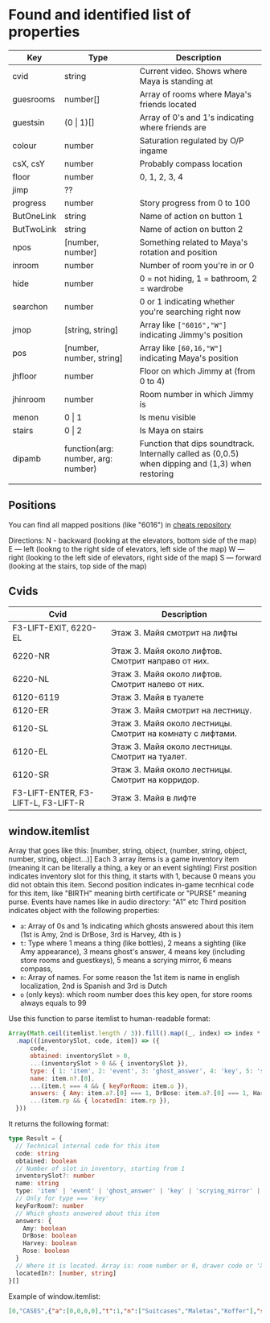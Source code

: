 # Found and identified list of properties

| Key        | Type                               | Description                                                                                       |
| ---------- | ---------------------------------- | ------------------------------------------------------------------------------------------------- |
| cvid       | string                             | Current video. Shows where Maya is standing at                                                    |
| guesrooms  | number[]                           | Array of rooms where Maya's friends located                                                       |
| guestsin   | (0 \| 1)[]                         | Array of 0's and 1's indicating where friends are                                                 |
| colour     | number                             | Saturation regulated by O/P ingame                                                                |
| csX, csY   | number                             | Probably compass location                                                                         |
| floor      | number                             | 0, 1, 2, 3, 4                                                                                     |
| jimp       | ??                                 |                                                                                                   |
| progress   | number                             | Story progress from 0 to 100                                                                      |
| ButOneLink | string                             | Name of action on button 1                                                                        |
| ButTwoLink | string                             | Name of action on button 2                                                                        |
| npos       | [number, number]                   | Something related to Maya's rotation and position                                                 |
| inroom     | number                             | Number of room you're in or 0                                                                     |
| hide       | number                             | 0 = not hiding, 1 = bathroom, 2 = wardrobe                                                        |
| searchon   | number                             | 0 or 1 indicating whether you're searching right now                                              |
| jmop       | [string, string]                   | Array like `["6016","W"]` indicating Jimmy's position                                             |
| pos        | [number, number, string]           | Array like `[60,16,"W"]` indicating Maya's position                                               |
| jhfloor    | number                             | Floor on which Jimmy at (from 0 to 4)                                                             |
| jhinroom   | number                             | Room number in which Jimmy is                                                                     |
| menon      | 0 \| 1                             | Is menu visible                                                                                   |
| stairs     | 0 \| 2                             | Is Maya on stairs                                                                                 |
| dipamb     | function(arg: number, arg: number) | Function that dips soundtrack. Internally called as (0,0.5) when dipping and (1,3) when restoring |
|            |                                    |                                                                                                   |

## Positions

You can find all mapped positions (like "6016") in [cheats repository](https://github.com/AtDeadOfNight/cheats/)

Directions:
N - backward (looking at the elevators, bottom side of the map)
E — left (lookng to the right side of elevators, left side of the map)
W — right (looking to the left side of elevators, right side of the map)
S — forward (looking at the stairs, top side of the map)

## Cvids

| Cvid                                | Description                                                |
| ----------------------------------- | ---------------------------------------------------------- |
| F3-LIFT-EXIT, 6220-EL               | Этаж 3. Майя смотрит на лифты                              |
| 6220-NR                             | Этаж 3. Майя около лифтов. Смотрит направо от них.         |
| 6220-NL                             | Этаж 3. Майя около лифтов. Смотрит налево от них.          |
| 6120-6119                           | Этаж 3. Майя в туалете                                     |
| 6120-ER                             | Этаж 3. Майя смотрит на лестницу.                          |
| 6120-SL                             | Этаж 3. Майя около лестницы. Смотрит на комнату с лифтами. |
| 6120-EL                             | Этаж 3. Майя около лестницы. Смотрит на туалет.            |
| 6120-SR                             | Этаж 3. Майя около лестницы. Смотрит на корридор.          |
| F3-LIFT-ENTER, F3-LIFT-L, F3-LIFT-R | Этаж 3. Майя в лифте                                       |

## window.itemlist

Array that goes like this: [number, string, object, (number, string, object, number, string, object...)]
Each 3 array items is a game inventory item (meaning it can be literally a thing, a key or an event sighting)
First position indicates inventory slot for this thing, it starts with 1, because 0 means you did not obtain this item.
Second position indicates in-game tecnhical code for this item, like "BIRTH" meaning birth certificate or "PURSE" meaning purse. Events have names like in audio directory: "A1" etc
Third position indicates object with the following properties:
- `a`: Array of 0s and 1s indicating which ghosts answered about this item (1st is Amy, 2nd is DrBose, 3rd is Harvey, 4th is )
- `t`: Type where 1 means a thing (like bottles), 2 means a sighting (like Amy appearance), 3 means ghost's answer, 4 means key (including store rooms and guestkeys), 5 means a scrying mirror, 6 means compass, 
- `n`: Array of names. For some reason the 1st item is name in english localization, 2nd is Spanish and 3rd is Dutch
- `o` (only keys): which room number does this key open, for store rooms always equals to 99


Use this function to parse itemlist to human-readable format:
```js
Array(Math.ceil(itemlist.length / 3)).fill().map((_, index) => index * 3).map(begin => itemlist.slice(begin, begin + 3))
  .map(([inventorySlot, code, item]) => ({
      code,
      obtained: inventorySlot > 0,
      ...(inventorySlot > 0 && { inventorySlot }),
      type: { 1: 'item', 2: 'event', 3: 'ghost_answer', 4: 'key', 5: 'scrying_mirror', 6: 'compass' }[item.t],
      name: item.n?.[0],
      ...(item.t === 4 && { keyForRoom: item.o }),
      answers: { Amy: item.a?.[0] === 1, DrBose: item.a?.[0] === 1, Harvey: item.a?.[0] === 1, Rose: item.a?.[0] === 1 },
      ...(item.rp && { locatedIn: item.rp }),
  }))
```
It returns the following format:
```ts
type Result = {
  // Technical internal code for this item
  code: string
  obtained: boolean
  // Number of slot in inventory, starting from 1
  inventorySlot?: number
  name: string
  type: 'item' | 'event' | 'ghost_answer' | 'key' | 'scrying_mirror' | 'compass'
  // Only for type === 'key'
  keyForRoom?: number
  // Which ghosts answered about this item
  answers: {
    Amy: boolean
    DrBose: boolean
    Harvey: boolean
    Rose: boolean
  }
  // Where it is located. Array is: room number or 0, drawer code or 'X'
  locatedIn?: [number, string]
}[]
```

Example of window.itemlist:
```json
[0,"CASES",{"a":[0,0,0,0],"t":1,"n":["Suitcases","Maletas","Koffer"],"sp":["A"],"r":["H","They belonged to Rose, but she never used them.","R","[The suitcases] were mine. I wanted to go away, but I never got chance."],"rp":[116,"A"]},0,"TROPHIES",{"a":[0,0,0,0],"t":1,"n":["Trophies","Trofeos","Trophäen"],"sp":["A","BLC","BRC"],"r":["R","Jimmy bought [the trophies], to make it look like he'd won awards."],"rp":[101,"BLC"]},0,"PURSE",{"a":[0,0,0,0],"t":1,"n":["Child's Purse","Monedero infantil","Geldbörse für Kinder"],"sp":["BLD","BRD","BLD-F","BRD-F","CLD","CRD","CLD-F","CRD-F"],"r":["A","[The purse] was mine. It was for my birthday, but it was stolen.","H","It was that girl's purse, poor thing.","R","[The purse] belonged to the little girl."],"rp":[119,"CRD-F"]},0,"TURPS",{"a":[0,0,0,0],"t":1,"n":["Turpentine & Lighter","Trementina y encendedor","Terpentin & Feuerzeug"],"sp":["BLC","BRC","BLC-F","BRC-F"],"r":["A","I didn't know what [the turpentine and lighter] were, until Jimmy showed me.","P","You'd better ask Jimmy.","H","[The turpentine and lighter] were my things, but I didn't keep them together.","R","[The turpentine and lighter] belonged to Harvey."],"rp":[101,"BRC"]},0,"SWORD",{"a":[0,0,0,0],"t":1,"n":["Sword","Espada","Schwert"],"sp":["A"],"r":["A","Jimmy had [the sword]. I didn't like it.","P","I saw Jimmy playing with [the sword]. I thought it was dangerous.","H","We had a display of Medieval weapons. Jimmy stole [the sword].","R","[The sword] belonged with a suit of armour we had. But it went missing."],"rp":[108,"A"]},4,"BOTTLES",{"a":[0,0,0,0],"t":1,"n":["Whiskey Bottles","Botellas de whisky","Whiskyflaschen"],"sp":["BLC","BRC","BLC-F","BRC-F"],"r":["A","I don't know [where the bottles came from], but children shouldn't drink alcohol.","P","[The bottles] were probably from the bar.","H","I don't remember [where the bottles came from], but there's nothing wrong with having a drink.","R","Harvey must have put [the bottles] there."],"rp":[122,"BRC"]},0,"DRAWINGS",{"a":[0,0,0,0],"t":1,"n":["Violent Drawings","Dibujos Violentos","Gewalttätige Zeichnungen"],"sp":["BLD","BRD","CLD","CRD"],"r":["A","The boy used to draw [the violent pictures].","P","Jimmy used to draw [the violent pictures].","H","Who do you think [drew the violent pictures]?  Jimmy!  He had a very violent imagination, did little Jimmy.","R","Jimmy used to draw [violent] pictures about the war. He was like most boys."],"rp":[122,"BRD"]},0,"HAT",{"a":[0,0,0,0],"t":1,"n":["Chef's Hat","Gorro de cocinero","Kochmütze"],"sp":["BLD","BRD","BLD-F","BRD-F","CLD","CRD","CLD-F","CRD-F"],"r":["P","Jimmy found [the chef's hat] and put it on.","H","It was the chef's, who else wears a chef's hat?","R","Our chef used to wear [the chef's hat]."],"rp":[123,"CRD"]},0,"CLOTH",{"a":[0,0,0,0],"t":1,"n":["Blood Stained Cloth","Paño manchado de sangre","Blutbeflecktes Tuch"],"sp":["BLD","BRD","BLD-F","BRD-F","CLD","CRD","CLD-F","CRD-F"],"r":["A","[The cloth] could have been mine.","P","[The cloth] was mine. I kept it, in case I needed it as evidence.","H","[The cloth] might have had something to do with the doctor."],"rp":[106,"CRD"]},0,"DIAZ",{"a":[0,0,0,0],"t":1,"n":["Diazepam Medicine","Medicina diazepam","Diazepam Medizin"],"sp":["BLD","BRD","CLD","CRD"],"r":["P","[The medicine] can help treat impulsive behaviour, in some people.","H","Probably the doctor left [the medicine].","R","[The medicine] belonged to Doctor Bose."],"rp":[105,"CRD"]},0,"PADDLE",{"a":[0,0,0,0],"t":1,"n":["Wooden Paddle","Paleta de madera","Holzpaddel"],"sp":["BLC","BRC","BLC-F","BRC-F","BLD","BRD","BLD-F","BRD-F","CLD","CRD","CLD-F","CRD-F"],"r":["P","I don't know, but Jimmy found [the paddle].","H","[The paddle] was always under the counter in reception. I don't know where it came from.","R","[The paddle] belonged to my husband."],"rp":[104,"CRD-F"]},0,"SCRAPBOOK",{"a":[0,0,0,0],"t":1,"n":["Scrapbook","Álbum de recortes","Sammelalbum"],"sp":["BLD","BRD","CLD","CRD"],"r":["A","Jimmy made [the scrapbook]. I don't know why. He was strange.","P","Jimmy made [the scrapbook]. It was a warning, I should have seen it coming.","H","Jimmy used to keep cut outs of news stories about abusive teachers and doctors. He wasn't a normal boy.","R","Harvey said Jimmy made [the scrapbook], but I don't remember."],"rp":[222,"BRD"]},0,"LINE",{"a":[0,0,0,0],"t":1,"n":["Washing Line","Línea de lavado","Wäscheleine"],"sp":["A","BLC","BRC","BLC-F","BRC-F"],"r":["P","I tied [the washing line and rolling pin] together. It was an experiment."],"rp":[222,"BLC"]},0,"HEATER",{"a":[0,0,0,0],"t":1,"n":["Dangerous Heater","Calentador peligroso","Gefährliche Heizung"],"sp":["A"],"r":["H","[The old heater] was giving electric shocks. I kept it so the police could check it.","R","Harvey put [the old heater] away. He said it was dangerous."],"rp":[217,"A"]},0,"BATS",{"a":[0,0,0,0],"t":1,"n":["Sports Bats","Murciélagos deportivos","Sportschläger"],"sp":["A"],"r":["A","The boy played with [the bats].","P","Harvey kept [the bats]. I don't know why.","H","I kept [the bats], in case I needed them.","R","[The bats] belonged to my husband, when he was a teacher."],"rp":[203,"A"]},0,"CROSSBOW",{"a":[0,0,0,0],"t":1,"n":["Crossbow","Ballesta","Armbrust"],"sp":["A"],"r":["A","[The crossbow] was in a cabinet, in the hotel. I saw it.","P","The hotel used to have a display of old weapons.","H","[The crossbow] was from an armoury display we used to have. Jimmy was fond of it.","R","[The crossbow] was from a display Harvey used to have. But I didn't like it being in the hotel."],"rp":[210,"A"]},0,"RUSTYKEYS",{"a":[0,0,0,0],"t":1,"n":["Rusty Keys","Llaves oxidadas","Rostige Schlüssel"],"sp":["BLD","BRD","BLD-F","BRD-F","CLD","CRD","CLD-F","CRD-F"],"r":["H","[The rusty keys] were for the old boiler room door.","R","[The rusty keys] were to the boiler room, but we had to have the door replaced."],"rp":[204,"CRD"]},0,"FIRE",{"a":[0,0,0,0],"t":1,"n":["Photos Of A Fire","Fotos de un incendio","Fotos eines Feuers"],"sp":["BLD","BRD","BLD-F","BRD-F","CLD","CRD","CLD-F","CRD-F"],"r":["P","I never heard about that.","H","They managed to contain it, but I lost a lot of stuff.","R","We caught it in time, before it spread."],"rp":[215,"CRD-F"]},0,"GUN",{"a":[0,0,0,0],"t":1,"n":["Hand Gun","Pistola de mano","Handfeuerwaffe"],"sp":["BLD","BRD","BLD-F","BRD-F","CLD","CRD","CLD-F","CRD-F"],"r":["P","Harvey owned [the gun]. I didn't like it being in the hotel.","H","[The gun] was mine. Belonged to my father. Still had a few rounds with it.","R","[The gun] belonged to Harvey, but it was kept in my bedroom."],"rp":[215,"CLD-F"]},0,"DAGGER",{"a":[0,0,0,0],"t":1,"n":["Ornate Dagger","Daga adornada","Verzierter Dolch"],"sp":["BLD","BRD","BLD-F","BRD-F","CLD","CRD","CLD-F","CRD-F"],"r":["A","Jimmy showed it to me, but it wasn't his.","H","It's not a dagger, it's a letter opener. It's not supposed to be sharp.","R","[The dagger] was a letter opener. It was a present from someone."],"rp":[214,"CRD-F"]},0,"POSTER",{"a":[0,0,0,0],"t":1,"n":["Hugo Punch Poster","Póster Hugo Punch","Hugo Punch Poster"],"sp":["BLD","BRD","CLD","CRD"],"r":["R","[The poster] was for Jimmy's comedy act."],"rp":[211,"CRD"]},0,"MIRRORS",{"a":[0,0,0,0],"t":1,"n":["Broken Mirrors","Espejos rotos","Gebrochene Spiegel"],"sp":["A"],"r":["P","I didn't see [the broken mirrors].","H","I don't remember that.","R","Jimmy broke [the mirrors]."],"rp":[301,"A"]},0,"WIRE",{"a":[0,0,0,0],"t":1,"n":["Coil Of Wire","Bobina de alambre","Drahtspule"],"sp":["BLD","BRD","BLD-F","BRD-F","CLD","CRD","CLD-F","CRD-F"],"r":["A","Jimmy used to carry it around with him.","P","[The copper wire] belonged to Jimmy. He always kept it in his pocket. He didn't tell me what he used it for.","H","Jimmy used to carry [copper wire] around with him. No idea why.","R","Jimmy used to carry wire around with him. He liked playing around with electronics."],"rp":[309,"CLD"]},0,"NOTE",{"a":[0,0,0,0],"t":1,"n":["'Goodbye' Note","'Adiós' Nota","'Auf Wiedersehen' Hinweis"],"sp":["BLD","BRD","CLD","CRD"],"r":["R","Jimmy wrote [the 'goodbye' note]."],"rp":[307,"BRD"]},0,"RING",{"a":[0,0,0,0],"t":1,"n":["Wedding Ring","Anillo de bodas","Hochzeitsring"],"sp":["BLD","BRD","BLD-F","BRD-F","CLD","CRD","CLD-F","CRD-F"],"r":["H","[The ring] probably belongs to Rose.","R","[The ring] was mine. Someone made me an offer I couldn't refuse."],"rp":[308,"BRD-F"]},0,"RATTLE",{"a":[0,0,0,0],"t":1,"n":["Baby's Rattle","Sonajero del bebé","Babyrassel"],"sp":["BLD","BRD","BLD-F","BRD-F","CLD","CRD","CLD-F","CRD-F"],"r":["A","I don't know. I didn't see a baby.","R","[The rattle] was for the baby. I kept it in my bedside drawer."],"rp":[305,"BLD"]},0,"BIRTH",{"a":[0,0,0,0],"t":1,"n":["Birth Certificate","Certificado de nacimiento","Geburtsurkunde"],"sp":[],"r":["R","Jimmy is Hugo’s son. In every way."],"rp":[470,"CRD"]},1,"A1",{"a":[0,0,0,0],"t":2,"n":["Girl In The Basement","Chica en el sótano","Mädchen im Keller"],"vid":"VB-LIFT-MOVE-A-A1","r":["A","A boy called Jimmy locked me in the basement. Then he started stealing things from me.","P","[The girl] was the daughter of a hotel guest. Jimmy wasn't nice to her.","H","[The girl] was staying in the hotel with her family.","R","[The girl] was a guest in the hotel."]},0,"A2",{"a":[0,0,0,0],"t":2,"c":"A","n":["Jimmy Stealing From Amy","Jimmy robándole a Amy","Jimmy stiehlt von Amy"],"vid":"8019-NR-LO-A2","r":["A","[Jimmy] thought [stealing my toy] was funny. He gave it back, but then he ruined it anyway.","P","It's just the kind of thing [Jimmy] did.","H","[Jimmy] probably thought it was funny.","R","The girl was lying. Jimmy didn't steal things."]},0,"A3",{"a":[0,0,0,0],"t":2,"c":"A","n":["Amy Holding A Toy On Fire","Amy sosteniendo un juguete en llamas","Amy hält ein Spielzeug in Flammen"],"vid":"RMA-F TABLE R-A3","r":["A","My hand got  burned, it was really hurting, but I couldn't tell anyone.","P","[The girl's] hand was badly burned quite badly, but Jimmy thought it was all a joke.","H","[The girl] was burned, pretty badly.","R","[The girl] was burned, but she kept doing dangerous things like that. She was odd."],"ev":"A4SET"},0,"A4",{"a":[0,0,0,0],"t":2,"c":"A","n":["Amy Scared Outside A Room","Amy asustada fuera de una habitación","Amy hatte Angst vor einem Raum"],"vid":"2520-EH-A4","r":["A","I was trying to find a doctor, but Jimmy threatened me and made me stay.","H","[The girl] was probably scared of Jimmy.","R","[The reason Amy was scared] could have been anything. She was a strange girl."]},0,"A5",{"a":[0,0,0,0],"t":2,"c":"A","n":["Amy Drinking Something Horrible","Amy bebiendo algo horrible","Amy trinkt etwas Schreckliches"],"vid":"RMB-F TABLE R-A5","r":["A","The boy told me it was medicine. It tasted horrible.","P","I wasn't there then, but I think [the girl] drank alcohol."]},0,"A6",{"a":[0,0,0,0],"t":2,"c":"A","n":["Amy At The Top Of The Stairs","Amy en lo alto de las escaleras","Amy oben auf der Treppe"],"vid":"6120-ER-A6","r":["A","I felt really light, I really thought I could jump down to the bottom.","P","Jimmy made the girl drink too much.","H","[The girl had] drunk a bottle of whiskey, she didn't know what she was doing.","R","I didn't know much about [the girl]."],"ev":"A7SET"},0,"A7",{"a":[0,0,0,0],"t":2,"c":"A","n":["Amy At The Bottom Of The Stairs","Amy en la parte inferior de las escaleras","Amy am Ende der Treppe"],"vid":"STAIRS-B-L-A7","r":["A","I jumped, but then it all went dark and I couldn't wake up. I can't wake up anymore.","P","[The girl] fell down the stairs from the top floor. She was too drunk to know what she was doing. It was the reason Rose got in touch with me.","H","[The girl] fell from the top floor down the stairs. I knew Jimmy had to be behind it.","R","[The girl] fell. Harvey blamed Jimmy for it. It was the girl's own fault, not Jimmy's."],"ev":"AEND"},0,"P1",{"a":[0,0,0,0],"t":2,"n":["Man In Suit Knocking On Door","Hombre en traje llamando a la puerta","Mann im Anzug, der an Tür klopft"],"vid":"4021-WH-P1","r":["P","I got a call from Rose. She wanted me to find out what was bothering Jimmy. But Harvey was worried about the things Jimmy was imagining.","H","Doctor Bose was supposed to help Jimmy, but Jimmy was beyond help.","R","Doctor Bose came to help Jimmy."]},0,"P2",{"a":[0,0,0,0],"t":2,"c":"P","n":["Dr Bose Finding A Dead Animal","Dr Bose encontrando un animal muerto","Dr. Bose findet ein totes Tier"],"vid":"DET DOOR R-P2","r":["P","Jimmy was killing things. I realised he needed to work on his empathy skills. So I asked him to think of something nice he could do for me. He came up with an idea right away.","H","Jimmy said he'd found [the dead rabbit] somewhere. What he was doing with it is another story.","R","Harvey said Jimmy had probably killed [the rabbit] himself, but I didn't believe him."]},0,"P3",{"a":[0,0,0,0],"t":2,"c":"P","n":["Dr Bose Outside The Kitchen","Dr Bose fuera de la cocina","Dr. Bose vor der Küche"],"vid":"7720-WL-P3","r":["P","Jimmy was making me a sandwich. He brought it up to my room, as I asked. I didn't suspect anything was wrong at first.","H","The doctor was trying to educate Jimmy, get him to help out. Big mistake.","R","Doctor Bose kept trying to make Jimmy do things he didn't want to."]},0,"P4",{"a":[0,0,0,0],"t":2,"c":"P","n":["Dr Bose Spitting Out Blood","Dr Bose escupiendo sangre","Dr. Bose spuckt Blut aus"],"vid":"2119-NH-P4","r":["P","Jimmy had put broken glass in my sandwich. I nearly choked on it. I realised I'd underestimated Jimmy's illness. I had to step up his treatement, urgently.","H","[Doctor Bose] learned about Jimmy the hard way. Jimmy's pranks always went too far.","R","[Doctor Bose] cut himself, but then he tried to blame Jimmy. He did it to himself, it wasn't Jimmy."]},0,"P5",{"a":[0,0,0,0],"t":2,"c":"P","n":["Dr Bose With An Injection Needle","Dr Bose con una aguja de inyección","Dr. Bose mit einer Injektionsnadel"],"vid":"4416-EL-P5","r":["P","Jimmy refused to let me administer the drug. Then he told Rose I'd tried to force him to take it, that I'd used violence. It was ridiculous!","H","I don't know, I wasn't there.","R","[Doctor Bose] was trying to medicate Jimmy, without my permission."]},0,"P6",{"a":[0,0,0,0],"t":2,"c":"P","n":["Dr Bose Explaining What Happened","Dr Bose explicando lo que sucedió","Dr. Bose erklärt, was passiert ist"],"vid":"7920-WL-P6","r":["P","I was worried Rose would believe Jimmy. It was a bare faced lie. But I managed to convince Rose that Jimmy was making it up.","H","[Doctor Bose] was worried about what else Jimmy would make up about him. And he was right to be.","R","Because [Doctor Bose] was worried about his reputation. But I decided to give him another chance."],"ev":"P7SET"},0,"P7",{"a":[0,0,0,0],"t":2,"c":"P","n":["Dr Bose Sat On A Bed In A Room","Dr Bose se sentó en una cama en una habitación","Dr. Bose saß auf einem Bett in einem Raum"],"vid":"RMA BATH L-P7","r":["P","I thought when [Jimmy] realised he'd been caught lying he'd start to engage with me. Instead he just made up another lie. Only this one was much worse. The worst.","R","[Doctor Bose] was talking to Jimmy, trying to control him. Get him to do bad things. I should never have trusted him."]},0,"P8",{"a":[0,0,0,0],"t":2,"c":"P","n":["Dr Bose In The Games Room","Dr Bose en la sala de juegos","Dr. Bose im Spielzimmer"],"vid":"8119-SR-P8","r":["P","Rose reported me. I knew they'd strike me off. I had no career, no future. I decided to take control, once and for all.","H","They were going to arrest [Doctor Bose]. Jimmy had ruined him. But I didn't believe any of it.","R","They came to arrest [Doctor Bose]. He deserved everything he got."]},0,"P9",{"a":[0,0,0,0],"t":2,"c":"P","n":["Dr Bose Killing Himself","Dr Bose matándose a sí mismo","Dr. Bose tötet sich"],"vid":"9120-SL-P9","r":["P","I'd had enough. There was no going back. My life was over anyway.","H","[Doctor Bose had] been driven to it. Everyone thought he'd 'touched' Jimmy. Jimmy was too clever. The doctor had no chance.","R","[Doctor Bose] knew he was guilty. He did the right thing."],"ev":"PEND","end":3},0,"H1",{"a":[0,0,0,0],"t":2,"n":["The Man Saying Jimmy Lied","El hombre que dice que Jimmy mintió","Der Mann, der Jimmy Lied sagt"],"vid":"6314-NL-H1","r":["P","Harvey knew Jimmy was lying about me. Harvey understood.","H","Jimmy had made accusations about the doctor. Rose believed him, but I'd heard that story somewhere before.","R","Harvey didn't believe what Jimmy was saying [about the doctor], but I knew he wasn't lying."]},0,"H2",{"a":[0,0,0,0],"t":2,"c":"H","n":["Harvey Shouting Through A Door","Harvey gritando a través de una puerta","Harvey schreit durch eine Tür"],"vid":"F3-F SPYH-H2","r":["P","Jimmy never admitted his lies.","H","Jimmy just laughed. Then he started setting little traps for me. Some of them not so little.","R","How could Jimmy admit to something that wasn't true? Harvey was wrong to bully Jimmy like that."]},0,"H3",{"a":[0,0,0,0],"t":2,"c":"H","n":["Harvey Receiving An Electric Shock","Harvey recibe una descarga eléctrica","Harvey erhält einen Stromschlag"],"vid":"2016-WR-H3","r":["H","[Jimmy] knew that was my heater, he'd wired the casing straight to the mains. I knew he needed to be taught a lesson. He'd damaged my property so I decided to damage his.","R","Harvey blamed Jimmy, but that heater was faulty. Harvey should have thrown it away."]},0,"H4",{"a":[0,0,0,0],"t":2,"c":"H","n":["Harvey With A Bat","Harvey con un bate","Harvey mit einer Fledermaus"],"vid":"3623-EH-H4","r":["P","I don't know [what Harvey was doing with the bat], but violence only makes things worse.","H","I smashed up [Jimmy's] television and games consoles. I was angry. But it didn't work. It just made him worse. He soon retaliated.","R","[Harvey] ruined Jimmy's things. He couldn't control his anger."]},0,"H5",{"a":[0,0,0,0],"t":2,"c":"H","n":["Harvey Being Shot In The Leg","Harvey siendo disparado en la pierna","Harvey wird ins Bein geschossen"],"vid":"RMF TABLE R-H5","r":["H","Jimmy had set [the crossbow] up to fire when I opened the door. I had to go to into A&E. When I got back I couldn't find him. Rose said he was hiding in the basement. That gave me an idea.","R","Harvey said Jimmy had shot him with an arrow, but I knew Jimmy wouldn’t use a weapon like that."]},0,"H6",{"a":[0,0,0,0],"t":2,"c":"H","n":["Harvey Locking Jimmy In Basement","Harvey bloqueando a jimmy en el sótano","Harvey sperrt Jimmy im Keller"],"vid":"9320-SR-H6","r":["H","I wanted to give Jimmy a dose of his own medicine. I thought he couldn’t do any damage [in the basement]. I was wrong.","R","I don’t know what [Harvey] was doing [in the basement]."]},0,"H7",{"a":[0,0,0,0],"t":2,"c":"H","n":["A Fire In The Basement","Un incendio en el sótano","Ein Feuer im Keller"],"vid":"VB-LIFT-ARRIVE-H7","r":["P","I don’t remember [the hotel fire].","H","We managed to contain [the hotel fire] before it got out of hand. But all our old photos and letters were down there, it all went up in flames. Jimmy was out of control, I’d had enough of him. I wanted him gone.","R","Harvey blamed Jimmy [for the hotel fire], but it was a loose wire that started that fire. It was an accident."]},0,"H8",{"a":[0,0,0,0],"t":2,"c":"H","n":["Harvey With A Gun","Harvey con una pistola","Harvey mit einer Waffe"],"vid":"3820-WR-H8","r":["P","I don’t know [where the gun came from]. But Harvey couldn’t control his anger.","H","I don’t know what I was going to do [with the gun]. Problem was, I didn’t realise he was going to be armed too.","R","I don’t know [where the gun came from]. Harvey shouldn’t have had a gun in the hotel."]},0,"H9",{"a":[0,0,0,0],"t":2,"c":"H","n":["Harvey Heading Towards Ballroom","Harvey rumbo al salón de baile","Harvey auf dem Weg zum Ballsaal"],"vid":"8220-ER-H9","r":["H","I was looking for Jimmy."]},0,"H0",{"a":[0,0,0,0],"t":2,"c":"H","n":["Harvey Being Stabbed","Harvey siendo apuñalado","Harvey wird erstochen"],"vid":"7917-WL-H0","r":["H","Jimmy crept up behind me, I didn’t see him. Jimmy always won in the end.","R","Harvey had gone mad. Jimmy was just defending himself."],"ev":"HEND"},0,"R1",{"a":[0,0,0,0],"t":2,"ch":"R","n":["Lady Explaining The Dagger","Dama explicando la daga","Dame, die den Dolch erklärt"],"vid":"4220-WH-R1","r":["H","Rose believed Jimmy. She defended him, right to the end.","R","I had to explain to the police that the dagger was just a letter opener and that Harvey had a loaded gun. Jimmy acted in self-defence. They understood."],"ev":"R2SET"},0,"R2",{"a":[0,0,0,0],"t":2,"c":"R","n":["Rose At The Entrance Doors","Rose en las puertas de entrada","Rose an den Eingangstüren"],"vid":"8021-NH-R2","r":["H","[The police] let Jimmy go. They said it was self-defence, that I’d tried to shoot Jimmy. But it was all lies.","R","Jimmy was coming home. The police understood [it was self-defence]. But it changed him, he started helping run the hotel. And he found a way of bringing in more guests."]},0,"R3",{"a":[0,0,0,0],"t":2,"c":"R","n":["Rose Backstage Announcing Hugo Punch","Rose Backstage anunciando Hugo Punch","Rose Backstage kündigt Hugo Punch an"],"vid":"7917-NH-R3","r":["H","I don’t know who [Hugo Punch] was.","R","I was enjoying it, we were making money again. Then Jimmy started behaving oddly. I heard him shouting, staring at himself. He seemed angry."]},0,"R4",{"a":[0,0,0,0],"t":2,"c":"R","n":["Rose Finding Lots Of Mannequins","Rose encontrando muchos maniquíes","Rose findet viele Schaufensterpuppen"],"vid":"5916-NR-R4","r":["R","I didn't understand at first, I was confused. But then I realised Jimmy wasn’t the one doing these things. Like the mirrors, he was starting to fracture. Jimmy wasn’t in control anymore."],"ev":"R5SET"},0,"R5",{"a":[0,0,0,0],"t":2,"c":"R","n":["Rose Apologising To A Guest","Rose disculpándose con una invitada","Rose entschuldigt sich bei einem Gast"],"vid":"8018-WL-R5","r":["H","I don't know, but I know Jimmy always ruined everything eventually.","R","It wasn't Jimmy on stage anymore, it was Hugo Punch. He started insulting his audience every night. Then one night after the show a guest told Jimmy what she thought of him. He lost his temper and did something stupid."]},0,"R6",{"a":[0,0,0,0],"t":2,"c":"R","n":["Rose Hiding And People Banging On A Door","Rose escondiéndose y gente golpeando una puerta","Rose versteckt und Leute, die an eine Tür schlagen"],"vid":"7721-NR-R6","r":["R","Journalists [were banging on the door], they wanted Jimmy. But it was Hugo Punch who tied the woman up. Jimmy couldn't control it anymore. He was depressed. He just wanted to leave everything behind and go."]},0,"R7",{"a":[0,0,0,0],"t":2,"c":"R","n":["Rose Finding Jimmy In The Bathroom","Rose encontrando a Jimmy en el baño","Rose findet Jimmy im Badezimmer"],"vid":"RMB-F WARDROBE L-R7","r":["R","It was Jimmy [in the bath]. He tried to kill himself. That's why I had to tell him the truth."]},0,"R8",{"a":[0,0,0,0],"t":2,"c":"R","n":["Rose Attacking Someone With A Bat","Rose atacando a alguien con un bate","Rose greift jemanden mit einer Fledermaus an"],"vid":"9220-EH-R8","r":["H","I don't know [who Rose was attacking]. There were things Rose never told me.","R","I buried Hugo [in the basement] in concrete, in a secret room. I let him abuse Jimmy for too long. It was my fault Jimmy turned out the way he did. I thought the guilt would go away if I told Jimmy. I was wrong, it made it worse. I couldn’t accept what I'd done. I couldn't live with myself."]},0,"R9",{"a":[0,0,0,0],"t":2,"c":"R","n":["Rose On Fire","Rosa en llamas","Rose in Flammen"],"vid":"4016-NR-R9","r":["R","If I hadn't [killed] myself Jimmy would have, or rather, Hugo would have. Hugo’s still in charge, even now. He's controlling Jimmy. Ask Jimmy to show you where Hugo lives."],"ev":"REND","end":4},0,"V1",{"a":[0,0,0,0],"t":2,"c":"V","n":["The Great Hugo On Stage","El gran Hugo en el escenario","Der große Hugo auf der Bühne"],"vid":"7818-NH-V1","r":["H","I never knew [The Great Hugo].","R","Hugo was a magician and an entertainer. He bought the hotel to promote his stage show. He became famous. I worked as his assistant, then things developed."]},0,"V2",{"a":[0,0,0,0],"t":2,"c":"V","n":["Man Shouting & Child Crying","Hombre gritando y niño llorando","Mann schreien & Kind weinen"],"vid":"RM BATH ENTER-V2","r":["R","I never knew what he wanted. There was only one thing I could give him."]},0,"V3",{"a":[0,0,0,0],"t":2,"c":"V","n":["Shouting & Falling Elevator","Gritando y cayendo ascensor","Schreien & fallender Aufzug"],"vid":"VG-LIFT-ENTER-V3","r":["R","Hugo was a violent, evil, sick man."]},0,"AP1",{"a":[0,0,0,0],"t":3,"c":"A","n":["Jimmy Wouldn't Listen","Jimmy no escucharía","Jimmy würde nicht zuhören"],"r":["A","Yes! [Jimmy] took it when I wasn’t looking and stole my money. I told him off but he wouldn’t listen."],"p":[2,27],"ev":"A2SET"},0,"AP2",{"a":[0,0,0,0],"t":3,"c":"A","n":["Jimmy Soaked Amy's Toy","El juguete de Jimmy empapado de Amy","Jimmy tränkte Amys Spielzeug"],"r":["A","[Jimmy] soaked my toy with that stuff in the bottle. I hated him!"],"p":[3,28],"ev":"A3SET"},0,"AP3",{"a":[0,0,0,0],"t":3,"c":"A","n":["Jimmy Could Stop Amy's Hand Hurting","Jimmy podría evitar que Amy le doliera la mano","Jimmy könnte Amys Handschmerz stoppen"],"r":["A","[Jimmy] got the sword down from the wall, it looked really sharp. He made me promise not to tell anyone and he said he could make my hand stop hurting."],"p":[4,30],"ev":"A5SET"},0,"AP4",{"a":[0,0,0,0],"t":3,"c":"A","n":["Amy Drank Something Horrible","Amy bebió algo horrible","Amy trank etwas Schreckliches"],"r":["A","[Jimmy] told me to keep drinking [the medicine]. It was horrible. Then I started to feel strange."],"p":[5,31],"ev":"A6SET"},0,"PP1",{"a":[0,0,0,0],"t":3,"c":"P","n":["Dr Bose Saw Jimmy's Drawings","El Dr Bose vio los dibujos de Jimmy","Dr. Bose sah Jimmys Zeichnungen"],"r":["P","[The violent drawings] suggested a turbulent personality, but I wasn't particularly concerned until I started to realise how far [Jimmy's] imagination went."],"p":[6,34],"ev":"P2SET"},0,"PP2",{"a":[0,0,0,0],"t":3,"c":"P","n":["Jimmy Came Up With An Idea","Jimmy se le ocurrió una idea","Jimmy hatte eine Idee"],"r":["P","Jimmy said he'd make something for me, so I followed him to see what he was going to do."],"p":[7,35],"ev":"P3SET"},0,"PP3",{"a":[0,0,0,0],"t":3,"c":"P","n":["Dr Bose Encountered Jimmy's Humour","El Dr Bose se encontró con el humor de Jimmy","Dr. Bose begegnete Jimmys Humor"],"r":["P","[Jimmy putting glass in a sandwich] was my first encounter with Jimmy’s sense of humour."],"p":[8,36],"ev":"P4SET"},0,"PP4",{"a":[0,0,0,0],"t":3,"c":"P","n":["Dr Bose Decided To Medicate Jimmy","El Dr Bose decidió medicar a Jimmy","Dr. Bose beschloss, Jimmy zu behandeln"],"r":["P","[Diazepam] wasn’t the ideal medication, but it was all I had. Jimmy needed treating immediately. He was dangerous."],"p":[9,37],"ev":"P5SET"},0,"PP5",{"a":[0,0,0,0],"t":3,"c":"P","n":["Jimmy Accused Dr Bose Of Violence","Jimmy acusó al Dr Bose de violencia","Jimmy beschuldigte Dr. Bose der Gewalt"],"r":["P","Jimmy said I’d used the paddle to beat him. I would never use violence against a patient, it was ridiculous! But Rose believed him."],"p":[10,38],"ev":"P6SET"},0,"PP6",{"a":[0,0,0,0],"t":3,"c":"P","n":["Jimmy Accused Dr Bose Of Abuse","Jimmy acusó al Dr Bose de abuso","Jimmy beschuldigte Dr. Bose des Missbrauchs"],"r":["P","Jimmy accused me of the worst crime possible. He took it from a newspaper story he'd read. He was making it all up."],"p":[11,40],"ev":"P8SET"},0,"PP7",{"a":[0,0,0,0],"t":3,"c":"P","n":["Dr Bose Knew What He Must Do","El Dr Bose sabía lo que debía hacer","Dr. Bose wusste, was er tun musste"],"r":["P","I experimented with the washing line, but it was too thin. I found some rope instead. I still had my keys to the hotel so I crept in one night while I was on bail."],"p":[12,41],"ev":"P9SET"},0,"HP1",{"a":[0,0,0,0],"t":3,"c":"H","n":["Harvey Found Jimmy's Scrapbook","Harvey encontró el álbum de recortes de Jimmy","Harvey hat Jimmys Sammelalbum gefunden"],"r":["H","As soon as I found that scrapbook I knew where Jimmy had got [the story] from. It was the same, down to every detail."],"p":[11,43],"ev":"H2SET"},0,"HP2",{"a":[0,0,0,0],"t":3,"c":"H","n":["Jimmy Played With Electricity","Jimmy jugó con electricidad","Jimmy spielte mit Elektrizität"],"r":["H","Jimmy was always playing with electricity. Funny how he was never the one who got shocked."],"p":[13,44],"ev":"H3SET"},0,"HP3",{"a":[0,0,0,0],"t":3,"c":"H","n":["Harvey Took A Bat To Jimmy's Room","Harvey llevó un bate a la habitación de Jimmy","Harvey nahm eine Fledermaus in Jimmys Zimmer"],"r":["H","I kept those bats for self-defence, but I was angry. I took one and went to Jimmy’s room."],"p":[14,45],"ev":"H4SET"},0,"HP4",{"a":[0,0,0,0],"t":3,"c":"H","n":["Harvey Suspected Another Trap","Harvey sospecha de otra trampa","Harvey vermutete eine weitere Falle"],"r":["H","Jimmy was fond of weapons like [the crossbow]. I hadn’t seen Jimmy all night after I'd smashed his stuff. I should have guessed he’d been working on his next little trick."],"p":[15,46],"ev":"H5SET"},0,"HP5",{"a":[0,0,0,0],"t":3,"c":"H","n":["Harvey Used The Boiler Room Key","Harvey usó la llave de la sala de calderas","Harvey benutzte den Kesselraumschlüssel"],"r":["H","Well if Jimmy wanted to hide [in the basment] I thought he must like it."],"p":[16,47],"ev":"H6SET"},0,"HP6",{"a":[0,0,0,0],"t":3,"c":"H","n":["Harvey Realised Jimmy Was Crazy","Harvey se dio cuenta de que Jimmy estaba loco","Harvey erkannte, dass Jimmy verrückt war"],"r":["H","Nobody realised how far Jimmy would go to get attention."],"p":[17,48],"ev":"H7SET"},0,"HP7",{"a":[0,0,0,0],"t":3,"c":"H","n":["Harvey Lost Control","Harvey perdió el control","Harvey verlor die Kontrolle"],"r":["H","I'd lost it. I was seeing red, I hated him. I'd lost control."],"p":[18,49],"ev":"H8SET"},0,"HP8",{"a":[0,0,0,0],"t":3,"c":"H","n":["Jimmy Was One Step Ahead","Jimmy estaba un paso adelante","Jimmy war einen Schritt voraus"],"r":["H","[The letter opener] wasn't even a dagger!  But I never learned my lesson, Jimmy was always one step ahead of me."],"p":[19,50],"ev":"H9SET"},0,"RP1",{"a":[0,0,0,0],"t":3,"c":"R","n":["Jimmy Started His Comedy Act","Jimmy comenzó su acto de comedia","Jimmy begann seinen Comedy Act"],"r":["R","Jimmy started doing a comedy act on stage: Hugo Punch. He was good. People started to come just to watch him."],"p":[20,54],"ev":"R3SET"},0,"RP2",{"a":[0,0,0,0],"t":3,"c":"R","n":["Strange Things Started Happening","Cosas extrañas empezaron a suceder","Seltsame Dinge begannen zu geschehen"],"r":["R","Breaking the mirrors was just the start. He didn’t remember doing it. Then other strange things started happening."],"p":[21,55],"ev":"R4SET"},0,"RP3",{"a":[0,0,0,0],"t":3,"c":"R","n":["The Newspapers Found Out","Los periódicos se enteraron","Die Zeitungen haben es herausgefunden"],"r":["R","Jimmy locked [the woman who made a complaint] in a room and tied her up. I found her and let her go. She didn’t press charges, but she told the newspapers."],"p":[22,57],"ev":"R6SET"},0,"RP4",{"a":[0,0,0,0],"t":3,"c":"R","n":["Jimmy Had Had Enough","Jimmy había tenido suficiente","Jimmy hatte genug gehabt"],"r":["R","Jimmy had been fighting Hugo Punch all his life. Jimmy didn’t want to live anymore."],"p":[23,58],"ev":"R7SET"},0,"RP7",{"a":[0,0,0,0],"t":3,"c":"R","n":["Things Changed With Hugo","Las cosas cambiaron con Hugo","Mit Hugo änderten sich die Dinge"],"r":["R","[Hugo and I] were married. We were happy at first, before things started to change."],"p":[24,62],"ev":"OP305"},0,"RP8",{"a":[0,0,0,0],"t":3,"c":"R","n":["A baby doesn't solve anything","Un bebé no resuelve nada","Ein Baby löst nichts"],"r":["R","I thought having a child would solve everything. I was wrong."],"p":[25,63],"ev":"V3SET"},0,"RP5",{"a":[0,0,0,0],"t":3,"c":"R","n":["The Truth Was Revealed","La verdad fue revelada","Die Wahrheit wurde enthüllt"],"r":["R","I admitted it all to Jimmy. Hugo beat Jimmy from when he was born, for 2 years. I should have stopped it earlier."],"p":[26,59],"ev":"R8SET"},0,"RP6",{"a":[0,0,0,0],"t":3,"c":"R","n":["Rose Was Overcome With Guilt","Rose fue superada por la culpa","Rose wurde mit Schuld überwältigt"],"r":["R","Jimmy had gone to find Hugo's grave. I was alone. I knew what I should do."],"p":[3,60],"ev":"R9SET"},0,"KEY",{"t":4,"o":99,"k":1,"n":["Key to&#160;'Store Room'","Llave para el almacén","Schlüssel zum 'Lagerraum'"],"rp":[119,"CLD-F"]},2,"KEY",{"t":4,"o":102,"rp":[102,"CLD"]},0,"KEY",{"t":4,"o":101,"rp":[101,"BLD"]},0,"SCRY1",{"t":5,"n":["Scrying Mirror","Espejo de adivinación","Scrying Spiegel"],"rp":[105,"CLD"]},0,"COMPA",{"t":6,"n":["Compass","Brújula","Kompass"],"rp":[123,"CLD"]},0,"KEY",{"t":4,"o":480,"k":2,"n":["Key to 'Stairs Floor One'","Clave para 'Escaleras piso uno'","Schlüssel zu 'Stairs Floor One'"],"rp":[122,"BLD"]},0,"KEY",{"t":4,"o":106,"rp":[106,"CLD"]},3,"KEY",{"t":4,"o":104,"rp":[104,"CLD-F"]},0,"SCRY2",{"t":5,"n":["Scrying Mirror","Espejo de adivinación","Scrying Spiegel"],"rp":[223,"BRD-F"]},0,"COMPB",{"t":6,"n":["Compass","Brújula","Kompass"],"rp":[223,"BLD-F"]},0,"KEY",{"t":4,"o":99,"k":1,"n":["Key to&#160;'Store Room'","Llave para el almacén","Schlüssel zum 'Lagerraum'"],"rp":[218,"BLD-F"]},0,"KEY",{"t":4,"o":220,"rp":[220,"BLD-F"]},0,"KEY",{"t":4,"o":218,"rp":[218,"BRD-F"]},0,"SCRY1",{"t":5,"n":["Scrying Mirror","Espejo de adivinación","Scrying Spiegel"],"rp":[221,"CRD-F"]},0,"COMPA",{"t":6,"n":["Compass","Brújula","Kompass"],"rp":[222,"BLD"]},0,"KEY",{"t":4,"o":481,"k":3,"n":["Key to 'Stairs Floor Two'","Clave para 'Escaleras Piso Dos'","Schlüssel zu 'Stairs Floor Two'"],"rp":[221,"CLD-F"]},0,"KEY",{"t":4,"o":206,"rp":[206,"BRD-F"]},0,"KEY",{"t":4,"o":208,"rp":[208,"CRD"]},0,"SCRY2",{"t":5,"n":["Scrying Mirror","Espejo de adivinación","Scrying Spiegel"],"rp":[204,"CLD"]},0,"COMPB",{"t":6,"n":["Compass","Brújula","Kompass"],"rp":[212,"BLD-F"]},0,"KEY",{"t":4,"o":99,"k":1,"n":["Key to&#160;'Store Room'","Llave para el almacén","Schlüssel zum 'Lagerraum'"],"rp":[201,"BLD"]},0,"KEY",{"t":4,"o":214,"rp":[214,"CLD-F"]},0,"KEY",{"t":4,"o":211,"rp":[211,"CLD"]},0,"SCRY1",{"t":5,"n":["Scrying Mirror","Espejo de adivinación","Scrying Spiegel"],"rp":[201,"BRD"]},0,"COMPA",{"t":6,"n":["Compass","Brújula","Kompass"],"rp":[212,"BRD-F"]},0,"KEY",{"t":4,"o":482,"k":4,"n":["Key to 'Stairs Floor Three'","Clave para 'Escaleras Piso Tres'","Schlüssel zu 'Stairs Floor Two'"],"rp":[308,"BLD-F"]},0,"KEY",{"t":4,"o":309,"rp":[309,"CRD"]},0,"KEY",{"t":4,"o":214,"rp":[0,"X"]},0,"SCRY2",{"t":5,"n":["Scrying Mirror","Espejo de adivinación","Scrying Spiegel"],"rp":[0,"X"]},0,"COMPB",{"t":6,"n":["Compass","Brújula","Kompass"],"rp":[0,"X"]},0,"KEY",{"t":4,"o":99,"k":1,"n":["Key to&#160;'Store Room'","Llave para el almacén","Schlüssel zum 'Lagerraum'"],"rp":[0,"X"]},0,"KEY",{"t":4,"o":308,"rp":[0,"X"]},0,"KEY",{"t":4,"o":1,"rp":[0,"X"]},0,"GUESTKEY1",{"t":4,"rp":[0,"X"],"o":111},0,"GUESTKEY2",{"t":4,"rp":[0,"X"],"o":120},0,"GUESTKEY3",{"t":4,"rp":[0,"X"],"o":110},0,"GUESTKEY4",{"t":4,"rp":[0,"X"],"o":303},0,"GUESTKEY5",{"t":4,"rp":[0,"X"],"o":121},0,"KEY",{"t":4,"rp":[0,"X"],"n":["Hotel Exit Key","Llave de salida del hotel","Hotelausgangsschlüssel"],"o":999},0,"KEY",{"t":4,"rp":[0,"X"],"n":["Basement Store Room Key","Llave de la tienda del sótano","Schlüssel für den Kellerraum"],"o":470}]
```